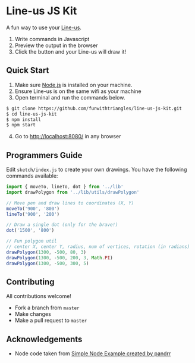 # Line-us JS Kit
A fun way to use your [Line-us](https://www.line-us.com/).

1. Write commands in Javascript
2. Preview the output in the browser
3. Click the button and your Line-us will draw it!

## Quick Start

1. Make sure [Node.js](https://nodejs.org/en/) is installed on your machine.
2. Ensure Line-us is on the same wifi as your machine
3. Open terminal and run the commands below.
```bash
$ git clone https://github.com/funwithtriangles/line-us-js-kit.git
$ cd line-us-js-kit
$ npm install
$ npm start
```
4. Go to [http://localhost:8080/](http://localhost:8080/) in any browser

## Programmers Guide

Edit `sketch/index.js` to create your own drawings. You have the following commands available:
```javascript
import { moveTo, lineTo, dot } from '../lib'
import drawPolygon from '../lib/utils/drawPolygon'

// Move pen and draw lines to coordinates (X, Y)
moveTo('900', '800')
lineTo('900', '200')

// Draw a single dot (only for the brave!)
dot('1500', '800')

// Fun polygon util
// center X, center Y, radius, num of vertices, rotation (in radians)
drawPolygon(1300, -500, 80, 3)
drawPolygon(1300, -500, 200, 3, Math.PI)
drawPolygon(1300, -500, 300, 5)
```

## Contributing
All contributions welcome!

- Fork a branch from `master`
- Make changes
- Make a pull request to `master`

## Acknowledgements

- Node code taken from [Simple Node Example created by pandrr](https://github.com/Line-us/Line-us-Programming#simple-node-example)
